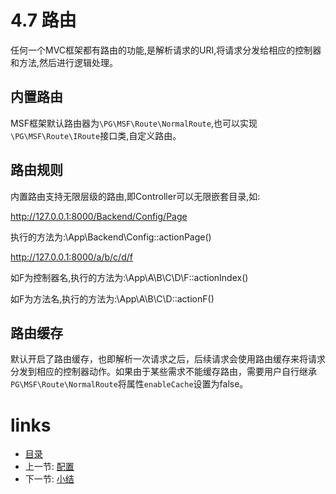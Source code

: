# 4.7 路由

任何一个MVC框架都有路由的功能,是解析请求的URI,将请求分发给相应的控制器和方法,然后进行逻辑处理。

## 内置路由

MSF框架默认路由器为`\PG\MSF\Route\NormalRoute`,也可以实现`\PG\MSF\Route\IRoute`接口类,自定义路由。

## 路由规则

内置路由支持无限层级的路由,即Controller可以无限嵌套目录,如:

http://127.0.0.1:8000/Backend/Config/Page

执行的方法为:\App\Backend\Config::actionPage()

http://127.0.0.1:8000/a/b/c/d/f

如F为控制器名,执行的方法为:\App\A\B\C\D\F::actionIndex()

如F为方法名,执行的方法为:\App\A\B\C\D::actionF()

## 路由缓存

默认开启了路由缓存，也即解析一次请求之后，后续请求会使用路由缓存来将请求分发到相应的控制器动作。如果由于某些需求不能缓存路由，需要用户自行继承`PG\MSF\Route\NormalRoute`将属性`enableCache`设置为false。

# links
  * [目录](README.md)
  * 上一节: [配置](chapter-4/4.6-配置.md)
  * 下一节: [小结](chapter-4/4.8-小结.md)